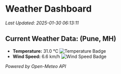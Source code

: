 
# Weather Dashboard

_Last Updated: 2025-01-30 06:13:11_

## Current Weather Data: (Pune, MH)
- **Temperature:** 31.0 °C ![Temperature Badge](https://img.shields.io/badge/Temperature-High%20Temp-orange)
- **Wind Speed:** 6.6 km/h ![Wind Speed Badge](https://img.shields.io/badge/Wind%20Speed-Low%20Wind-blue)

*Powered by Open-Meteo API*
